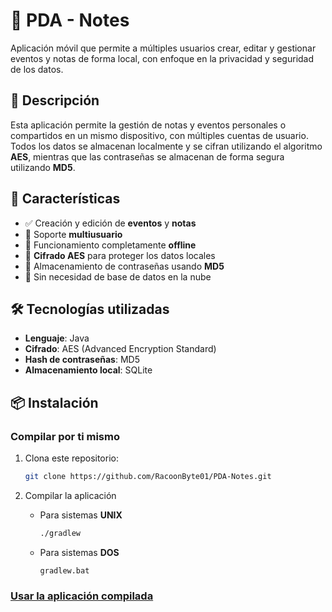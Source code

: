 
# 📒 PDA - Notes

Aplicación móvil que permite a múltiples usuarios crear, editar y gestionar eventos y notas de forma local, con enfoque en la privacidad y seguridad de los datos.

## 📝 Descripción

Esta aplicación permite la gestión de notas y eventos personales o compartidos en un mismo dispositivo, con múltiples cuentas de usuario. Todos los datos se almacenan localmente y se cifran utilizando el algoritmo **AES**, mientras que las contraseñas se almacenan de forma segura utilizando **MD5**.

## 🚀 Características

- ✅ Creación y edición de **eventos** y **notas**
- 👥 Soporte **multiusuario**
- 📱 Funcionamiento completamente **offline**
- 🔐 **Cifrado AES** para proteger los datos locales
- 🧠 Almacenamiento de contraseñas usando **MD5**
- 📂 Sin necesidad de base de datos en la nube

## 🛠️ Tecnologías utilizadas

- **Lenguaje**: Java
- **Cifrado**: AES (Advanced Encryption Standard)
- **Hash de contraseñas**: MD5
- **Almacenamiento local**: SQLite

## 📦 Instalación

### Compilar por ti mismo

1. Clona este repositorio:

	```bash
	git clone https://github.com/RacoonByte01/PDA-Notes.git
	```

2. Compilar la aplicación

   - Para sistemas **UNIX**

      ```bash
      ./gradlew
      ```

   - Para sistemas **DOS**

      ```CMD
      gradlew.bat
      ```

### [Usar la aplicación compilada](https://github.com/RacoonByte01/PDA-Notes/releases/download/v1.0/PDA-Notes.apk)

